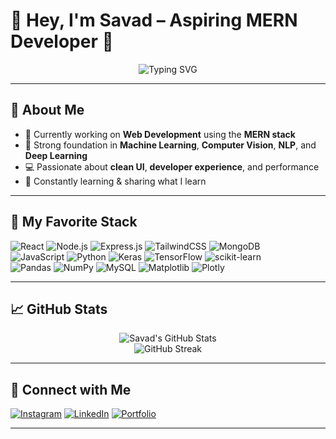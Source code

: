 # 👋 Hey, I'm Savad – Aspiring MERN Developer 🚀

<div align="center">
  <img src="https://readme-typing-svg.herokuapp.com?font=Fira+Code&weight=500&pause=1000&color=00FFFF&center=true&vCenter=true&width=600&lines=Web+%26+AI+Developer+%7C+MERN+Stack+%7C+ML+Enthusiast;Building+Future-ready+Apps+with+AI+%2B+Web" alt="Typing SVG" />
</div>


---

## 🚀 About Me

- 🔭 Currently working on **Web Development** using the **MERN stack**
- 🤖 Strong foundation in **Machine Learning**, **Computer Vision**, **NLP**, and **Deep Learning**
- 💻 Passionate about **clean UI**, **developer experience**, and performance
- 🧠 Constantly learning & sharing what I learn

---

## 🧠 My Favorite Stack

![React](https://img.shields.io/badge/React-61DAFB?style=for-the-badge&logo=react&logoColor=black)
![Node.js](https://img.shields.io/badge/Node.js-339933?style=for-the-badge&logo=nodedotjs&logoColor=white)
![Express.js](https://img.shields.io/badge/Express-000000?style=for-the-badge&logo=express&logoColor=white)
![TailwindCSS](https://img.shields.io/badge/TailwindCSS-06B6D4?style=for-the-badge&logo=tailwindcss&logoColor=white)
![MongoDB](https://img.shields.io/badge/MongoDB-47A248?style=for-the-badge&logo=mongodb&logoColor=white)
<br>
![JavaScript](https://img.shields.io/badge/javascript-%23323330.svg?style=for-the-badge&logo=javascript&logoColor=%23F7DF1E)
![Python](https://img.shields.io/badge/python-3670A0?style=for-the-badge&logo=python&logoColor=ffdd54)
![Keras](https://img.shields.io/badge/Keras-%23D00000.svg?style=for-the-badge&logo=Keras&logoColor=white)
![TensorFlow](https://img.shields.io/badge/TensorFlow-%23FF6F00.svg?style=for-the-badge&logo=TensorFlow&logoColor=white)
![scikit-learn](https://img.shields.io/badge/scikit--learn-%23F7931E.svg?style=for-the-badge&logo=scikit-learn&logoColor=white)
<br>
![Pandas](https://img.shields.io/badge/pandas-%23150458.svg?style=for-the-badge&logo=pandas&logoColor=white)
![NumPy](https://img.shields.io/badge/numpy-%23013243.svg?style=for-the-badge&logo=numpy&logoColor=white)
![MySQL](https://img.shields.io/badge/mysql-4479A1.svg?style=for-the-badge&logo=mysql&logoColor=white)
![Matplotlib](https://img.shields.io/badge/Matplotlib-%23ffffff.svg?style=for-the-badge&logo=Matplotlib&logoColor=black)
![Plotly](https://img.shields.io/badge/Plotly-%233F4F75.svg?style=for-the-badge&logo=plotly&logoColor=white)


---

## 📈 GitHub Stats

<div align="center">
  <img 
    src="https://github-readme-stats.vercel.app/api?username=s4vad&show_icons=true&theme=react&hide_border=false&border_radius=8" 
    alt="Savad's GitHub Stats"
  />
  <br>
  <img 
    src="https://github-readme-streak-stats-eight.vercel.app/?user=s4vad&theme=react&hide_border=false&date_format=M%20j%5B%2C%20Y%5D" 
    alt="GitHub Streak"
  />
</div>

---

## 🤝 Connect with Me

[![Instagram](https://img.shields.io/badge/Instagram-%23E4405F.svg?style=flat&logo=Instagram&logoColor=white)](https://instagram.com/sava__d)
[![LinkedIn](https://img.shields.io/badge/-LinkedIn-0077B5?style=flat&logo=linkedin&logoColor=white)](https://linkedin.com/in/savadK)
[![Portfolio](https://img.shields.io/badge/-Portfolio-61DAFB?style=flat&logo=vercel&logoColor=black)](https://savad.me/)

---

